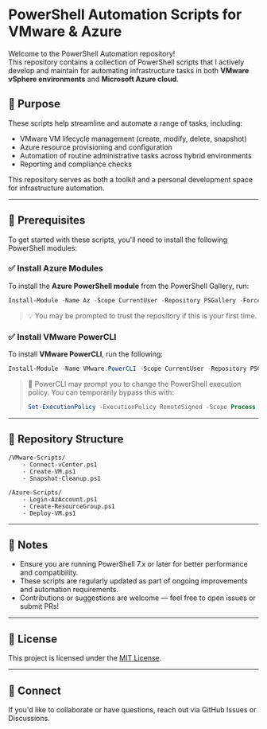 
# PowerShell Automation Scripts for VMware & Azure

Welcome to the PowerShell Automation repository!  
This repository contains a collection of PowerShell scripts that I actively develop and maintain for automating infrastructure tasks in both **VMware vSphere environments** and **Microsoft Azure cloud**.

## 🔧 Purpose

These scripts help streamline and automate a range of tasks, including:

- VMware VM lifecycle management (create, modify, delete, snapshot)
- Azure resource provisioning and configuration
- Automation of routine administrative tasks across hybrid environments
- Reporting and compliance checks

This repository serves as both a toolkit and a personal development space for infrastructure automation.

---

## 🧰 Prerequisites

To get started with these scripts, you'll need to install the following PowerShell modules:

### ✅ Install Azure Modules

To install the **Azure PowerShell module** from the PowerShell Gallery, run:

```powershell
Install-Module -Name Az -Scope CurrentUser -Repository PSGallery -Force
```

> 💡 You may be prompted to trust the repository if this is your first time.

### ✅ Install VMware PowerCLI

To install **VMware PowerCLI**, run the following:

```powershell
Install-Module -Name VMware.PowerCLI -Scope CurrentUser -Repository PSGallery -Force
```

> 🔐 PowerCLI may prompt you to change the PowerShell execution policy. You can temporarily bypass this with:
>
> ```powershell
> Set-ExecutionPolicy -ExecutionPolicy RemoteSigned -Scope Process
> ```

---

## 📂 Repository Structure

```
/VMware-Scripts/
    - Connect-vCenter.ps1
    - Create-VM.ps1
    - Snapshot-Cleanup.ps1

/Azure-Scripts/
    - Login-AzAccount.ps1
    - Create-ResourceGroup.ps1
    - Deploy-VM.ps1
```

---

## 📌 Notes

- Ensure you are running PowerShell 7.x or later for better performance and compatibility.
- These scripts are regularly updated as part of ongoing improvements and automation requirements.
- Contributions or suggestions are welcome — feel free to open issues or submit PRs!

---

## 📄 License

This project is licensed under the [MIT License](LICENSE).

---

## 🤝 Connect

If you'd like to collaborate or have questions, reach out via GitHub Issues or Discussions.
